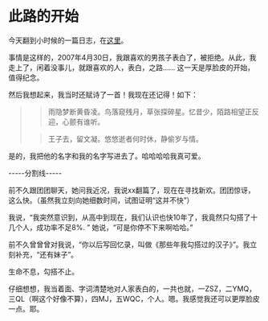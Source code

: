 # 此路的开始


今天翻到小时候的一篇日志，在[这里](https://todayjin.wordpress.com/2007/05/03/%E5%94%A4%E8%B5%B7%E5%8B%87%E6%B0%94%EF%BC%81/)。

事情是这样的，2007年4月30日，我跟喜欢的男孩子表白了，被拒绝。从此，我走上了，闲着没事儿，就跟喜欢的人，表白，之路...... 这一天是厚脸皮的开始，值得纪念。

然后我想起来，我当时还赋诗了一首！我现在还记得！如下：



<blockquote>

> 
> 雨隐梦断黄昏凌。鸟落窥残月，草张探碎星。忆昔少，陌路相望正反迎，心颤有谁听。
> 
> 

> 
> 王子去，留文凝。悠悠逝者何时休，静偷岁与情。
> 
> 
</blockquote>



是的，我把他的名字和我的名字写进去了。哈哈哈哈我真可爱。

-----分割线-----

前不久跟团团聊天，她问我近况，我说xx翻篇了，现在在寻找新欢。团团惊讶，这么快。（虽然我立刻向她细数时间，试图证明“这并不快”）

我说，“我突然意识到，从高中到现在，我们认识也快10年了，我竟然只勾搭了十几个人，成功率不足8%. ” 她说，“可是你停不下来啊哈哈。”

前不久曾曾曾对我说，“你以后写回忆录，叫做《那些年我勾搭过的汉子》”。我立刻补充，“还有妹子”。

生命不息，勾搭不止。

仔细想想，我当着面、字词清楚地对人家表白的，一共也就，一ZSZ，二YMQ，三QL（啊这个好像不算），四MJ，五WQC，个人。嗯。我感觉我还可以更厚脸皮一点。耶。

 

